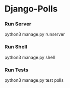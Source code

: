 # Django-Polls

### Run Server
python3  manage.py runserver

### Run Shell
python3 manage.py shell

### Run Tests
python3 manage.py test polls